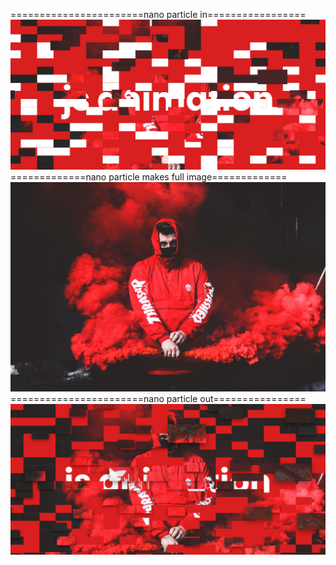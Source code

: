 =======================nano particle in=================
![](Result1.png)
=============nano particle makes full image=============
![](2.jpg)
=======================nano particle out================
![](Result2.png)
